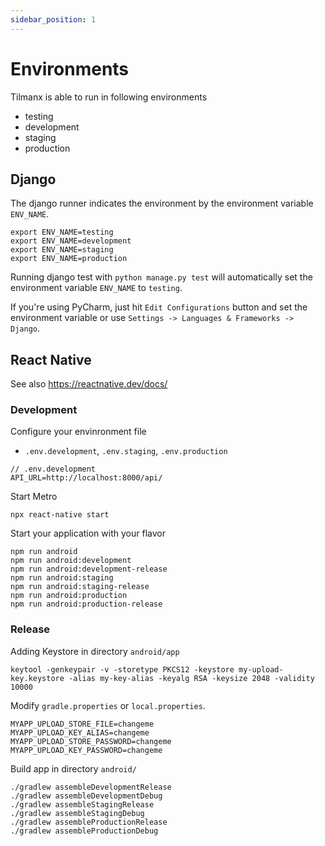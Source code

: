 ```yaml
---
sidebar_position: 1
---
```


# Environments

Tilmanx is able to run in following environments

- testing
- development
- staging
- production

## Django

The django runner indicates the environment by the environment variable `ENV_NAME`.

```
export ENV_NAME=testing
export ENV_NAME=development
export ENV_NAME=staging
export ENV_NAME=production
```

Running django test with `python manage.py test` will automatically set the environment variable `ENV_NAME` to `testing`.

If you're using PyCharm, just hit `Edit Configurations` button and set the environment variable
or use `Settings -> Languages & Frameworks -> Django`.

## React Native

See also https://reactnative.dev/docs/

### Development

Configure your envinronment file

- `.env.development`, `.env.staging`, `.env.production`

```
// .env.development
API_URL=http://localhost:8000/api/
```

Start Metro

```
npx react-native start
```

Start your application with your flavor

```
npm run android
npm run android:development
npm run android:development-release
npm run android:staging
npm run android:staging-release
npm run android:production
npm run android:production-release
```

### Release

Adding Keystore in directory `android/app`

```
keytool -genkeypair -v -storetype PKCS12 -keystore my-upload-key.keystore -alias my-key-alias -keyalg RSA -keysize 2048 -validity 10000
```

Modify `gradle.properties` or `local.properties`.

```
MYAPP_UPLOAD_STORE_FILE=changeme
MYAPP_UPLOAD_KEY_ALIAS=changeme
MYAPP_UPLOAD_STORE_PASSWORD=changeme
MYAPP_UPLOAD_KEY_PASSWORD=changeme
```

Build app in directory `android/`

```
./gradlew assembleDevelopmentRelease
./gradlew assembleDevelopmentDebug
./gradlew assembleStagingRelease
./gradlew assembleStagingDebug
./gradlew assembleProductionRelease
./gradlew assembleProductionDebug
```
